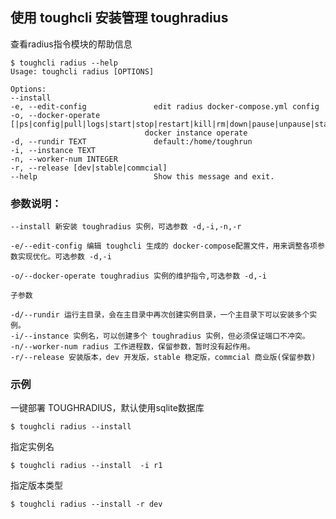 ## 使用 toughcli 安装管理  toughradius

查看radius指令模块的帮助信息

    $ toughcli radius --help
    Usage: toughcli radius [OPTIONS]

    Options:
    --install
    -e, --edit-config               edit radius docker-compose.yml config
    -o, --docker-operate [|ps|config|pull|logs|start|stop|restart|kill|rm|down|pause|unpause|status]
                                  docker instance operate
    -d, --rundir TEXT               default:/home/toughrun
    -i, --instance TEXT
    -n, --worker-num INTEGER
    -r, --release [dev|stable|commcial]
    --help                          Show this message and exit.


### 参数说明：

    --install 新安装 toughradius 实例，可选参数 -d,-i,-n,-r

    -e/--edit-config 编辑 toughcli 生成的 docker-compose配置文件，用来调整各项参数实现优化。可选参数 -d,-i

    -o/--docker-operate toughradius 实例的维护指令,可选参数 -d,-i

    子参数

    -d/--rundir 运行主目录，会在主目录中再次创建实例目录，一个主目录下可以安装多个实例。
    -i/--instance 实例名，可以创建多个 toughradius 实例，但必须保证端口不冲突。
    -n/--worker-num radius 工作进程数，保留参数，暂时没有起作用。
    -r/--release 安装版本，dev 开发版，stable 稳定版，commcial 商业版(保留参数)

### 示例

一键部署 TOUGHRADIUS，默认使用sqlite数据库

    $ toughcli radius --install  

指定实例名

    $ toughcli radius --install  -i r1 

指定版本类型

    $ toughcli radius --install -r dev 













